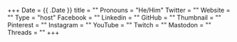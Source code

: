 +++
Date = {{ .Date }}
title = ""
Pronouns = "He/Him"
Twitter = ""
Website = ""
Type = "host"
Facebook = ""
Linkedin = ""
GitHub = ""
Thumbnail = ""
Pinterest = ""
Instagram = ""
YouTube = ""
Twitch = ""
Mastodon = ""
Threads = ""
+++
